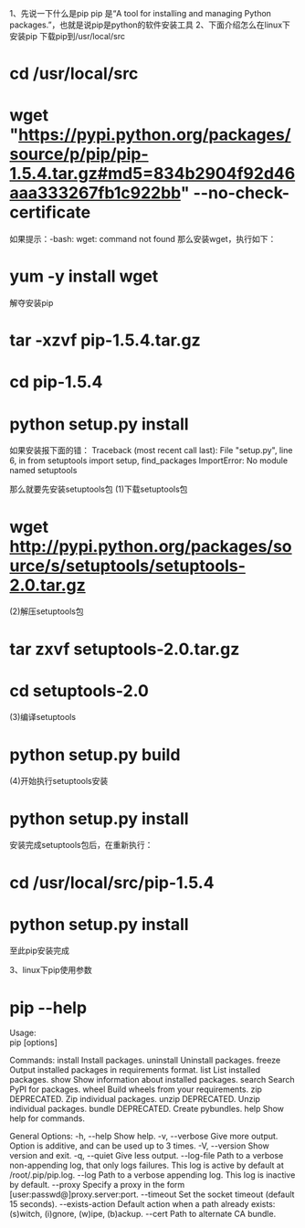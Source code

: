1、先说一下什么是pip
pip 是“A tool for installing and managing Python packages.”，也就是说pip是python的软件安装工具
2、下面介绍怎么在linux下安装pip
下载pip到/usr/local/src
# cd /usr/local/src
# wget "https://pypi.python.org/packages/source/p/pip/pip-1.5.4.tar.gz#md5=834b2904f92d46aaa333267fb1c922bb" --no-check-certificate
如果提示：-bash: wget: command not found
那么安装wget，执行如下：
# yum -y install wget 

解夺安装pip
# tar -xzvf pip-1.5.4.tar.gz
# cd pip-1.5.4
# python setup.py install

如果安装报下面的错：
Traceback (most recent call last):
  File "setup.py", line 6, in <module>
    from setuptools import setup, find_packages
ImportError: No module named setuptools

那么就要先安装setuptools包
(1)下载setuptools包
# wget http://pypi.python.org/packages/source/s/setuptools/setuptools-2.0.tar.gz
(2)解压setuptools包
# tar zxvf setuptools-2.0.tar.gz
# cd setuptools-2.0
(3)编译setuptools
# python setup.py build
(4)开始执行setuptools安装
# python setup.py install

安装完成setuptools包后，在重新执行：
# cd /usr/local/src/pip-1.5.4
# python setup.py install
至此pip安装完成

3、linux下pip使用参数
# pip --help

Usage:   
  pip <command> [options]

Commands:
  install                     Install packages.
  uninstall                   Uninstall packages.
  freeze                      Output installed packages in requirements format.
  list                        List installed packages.
  show                        Show information about installed packages.
  search                      Search PyPI for packages.
  wheel                       Build wheels from your requirements.
  zip                         DEPRECATED. Zip individual packages.
  unzip                       DEPRECATED. Unzip individual packages.
  bundle                      DEPRECATED. Create pybundles.
  help                        Show help for commands.

General Options:
  -h, --help                  Show help.
  -v, --verbose               Give more output. Option is additive, and can be used up to 3 times.
  -V, --version               Show version and exit.
  -q, --quiet                 Give less output.
  --log-file <path>           Path to a verbose non-appending log, that only logs failures. This log is active by default at /root/.pip/pip.log.
  --log <path>                Path to a verbose appending log. This log is inactive by default.
  --proxy <proxy>             Specify a proxy in the form [user:passwd@]proxy.server:port.
  --timeout <sec>             Set the socket timeout (default 15 seconds).
  --exists-action <action>    Default action when a path already exists: (s)witch, (i)gnore, (w)ipe, (b)ackup.
  --cert <path>               Path to alternate CA bundle.
